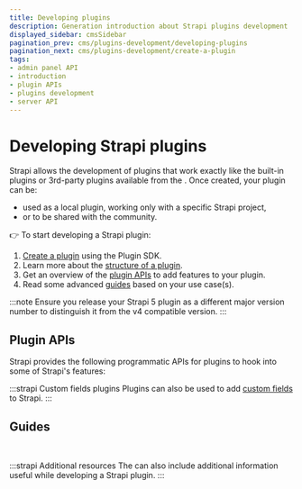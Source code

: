 ```yaml
---
title: Developing plugins
description: Generation introduction about Strapi plugins development
displayed_sidebar: cmsSidebar
pagination_prev: cms/plugins-development/developing-plugins
pagination_next: cms/plugins-development/create-a-plugin
tags:
- admin panel API
- introduction
- plugin APIs
- plugins development
- server API
---
```


# Developing Strapi plugins

Strapi allows the development of plugins that work exactly like the built-in plugins or 3rd-party plugins available from the <ExternalLink to="https://market.strapi.io" text="Marketplace"/>. Once created, your plugin can be:

- used as a local plugin, working only with a specific Strapi project,
- or <ExternalLink to="https://market.strapi.io/submit-plugin" text="submitted to the Marketplace"/> to be shared with the community.

👉 To start developing a Strapi plugin:

1. [Create a plugin](/cms/plugins-development/create-a-plugin) using the Plugin SDK.
2. Learn more about the [structure of a plugin](/cms/plugins-development/plugin-structure).
3. Get an overview of the [plugin APIs](#plugin-apis) to add features to your plugin.
4. Read some advanced [guides](#guides) based on your use case(s).

:::note
Ensure you release your Strapi 5 plugin as a different major version number to distinguish it from the v4 compatible version.
:::

## Plugin APIs

Strapi provides the following programmatic APIs for plugins to hook into some of Strapi's features:

<CustomDocCardsWrapper>
<CustomDocCard emoji="" title="Admin Panel API" description="Use the Admin Panel API to have your plugin interact with the admin panel of Strapi." link="/cms/plugins-development/admin-panel-api" />
<CustomDocCard emoji="" title="Server API" description="Use the Server API to have your plugin interact with the backend server of Strapi." link="/cms/plugins-development/server-api" />
</CustomDocCardsWrapper>

:::strapi Custom fields plugins
Plugins can also be used to add [custom fields](/cms/plugins-development/custom-fields) to Strapi.
:::

## Guides

<CustomDocCard small emoji="💁" title="How to store and access data from a Strapi plugin" description="" link="/cms/plugins-development/guides/store-and-access-data" />
<CustomDocCard small emoji="💁" title="How to pass data from the backend server to the admin panel with a plugin" description="" link="/cms/plugins-development/guides/pass-data-from-server-to-admin" />

<br />

:::strapi Additional resources
The <ExternalLink to="https://contributor.strapi.io/" text="contributors documentation"/> can also include additional information useful while developing a Strapi plugin.
:::
